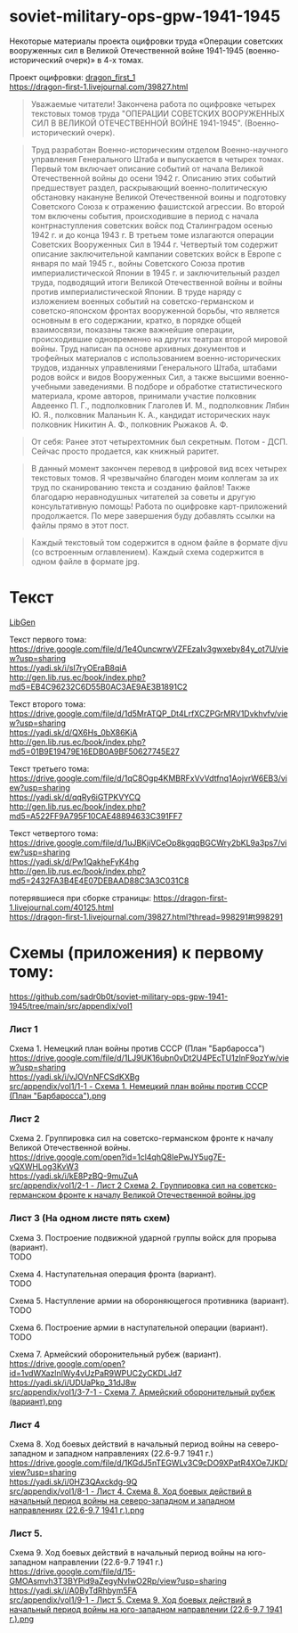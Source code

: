 # soviet-military-ops-gpw-1941-1945

Некоторые материалы проекта оцифровки труда «Операции советских вооруженных сил в Великой Отечественной войне 1941-1945 (военно-исторический очерк)» в 4-х томах.

Проект оцифровки: [dragon_first_1](https://dragon-first-1.livejournal.com/)  
https://dragon-first-1.livejournal.com/39827.html

> Уважаемые читатели!
Закончена работа по оцифровке четырех текстовых томов труда "ОПЕРАЦИИ СОВЕТСКИХ ВООРУЖЕННЫХ СИЛ В ВЕЛИКОЙ ОТЕЧЕСТВЕННОЙ ВОЙНЕ 1941-1945". (Военно-исторический очерк).

> Труд разработан Военно-историческим отделом Военно-научного управления Генерального Штаба и выпускается в четырех томах. Первый том включает описание событий от начала Великой Отечествен­ной войны до осени 1942 г. Описанию этих событий предшествует раздел, раскрывающий военно-политическую обстановку накануне Великой Оте­чественной воины и подготовку Советского Союза к отражению фашистской агрессии.
Во второй том включены события, происходившие в период с начала контрнаступления советских войск под Сталинградом осенью 1942 г. и до конца 1943 г.
В третьем томе излагаются операции Советских Вооруженных Сил в 1944 г.
Четвертый том содержит описание заключительной кампании совет­ских войск в Европе с января по май 1945 г., войны Советского Союза против империалистической Японии в 1945 г. и заключительный раздел труда, подводящий итоги Великой Отечественной войны и войны против империалистической Японии.
В труде наряду с изложением военных событий на советско-германском и советско-японском фронтах вооруженной борьбы, что является основным в его содержании, кратко, в порядке общей взаимосвязи, показаны также важнейшие операции, происходившие одновременно на других театрах вто­рой мировой войны.
Труд написан па основе архивных документов и трофейных материалов с использованием военно-исторических трудов, изданных управлениями Ге­нерального Штаба, штабами родов войск и видов Вооруженных Сил, а так­же высшими военно-учебными заведениями.
В подборе и обработке статистического материала, кроме авторов, принимали участие полковник Авдеенко П. Г., подполковник Глаголев И. М., подполковник Лябин Ю. Я., полковник Маланьин К. А., кандидат истори­ческих наук полковник Никитин А. Ф., полковник Рыжаков А. Ф.

> От себя:
Ранее этот четырехтомник был секретным.
Потом - ДСП.
Сейчас просто продается, как книжный раритет.

> В данный момент закончен перевод в цифровой вид всех четырех текстовых томов.
Я чрезвычайно благоден моим коллегам за их труд по сканированию текста и созданию файлов!
Также благодарю неравнодушных читателей за советы и другую консультативную помощь!
Работа по оцифровке карт-приложений продолжается.
По мере завершения буду добавлять ссылки на файлы прямо в этот пост.

> Каждый текстовый том содержится в одном файле в формате djvu (со встроенным оглавлением).
Каждый схема содержится в одном файле в формате jpg.


# Текст

[LibGen](http://libgen.rs/search.php?req=+%09Операции+советских+вооруженных+сил+в+Великой+Отечественной+войне&open=0&res=25&view=simple&phrase=1&column=def)

Текст первого тома:  
https://drive.google.com/file/d/1e4OuncwrwVZFEzaIv3gwxeby84y_ot7U/view?usp=sharing  
https://yadi.sk/i/sI7ryOEraB8qiA  
http://gen.lib.rus.ec/book/index.php?md5=EB4C96232C6D55B0AC3AE9AE3B1891C2

Текст второго тома:  
https://drive.google.com/file/d/1d5MrATQP_Dt4LrfXCZPGrMRV1Dvkhvfv/view?usp=sharing  
https://yadi.sk/d/QX6Hs_0bX86KjA  
http://gen.lib.rus.ec/book/index.php?md5=01B9E19479E16EDB0A9BF50627745E27

Текст третьего тома:  
https://drive.google.com/file/d/1qC8Ogp4KMBRFxVvVdtfnq1AojvrW6EB3/view?usp=sharing  
https://yadi.sk/d/qqRy6iGTPKVYCQ  
http://gen.lib.rus.ec/book/index.php?md5=A522FF9A795F10CAE48894633C391FF7

Текст четвертого тома:  
https://drive.google.com/file/d/1uJBKjiVCeOp8kgqqBGCWry2bKL9a3ps7/view?usp=sharing  
https://yadi.sk/d/Pw1QakheFyK4hg  
http://gen.lib.rus.ec/book/index.php?md5=2432FA3B4E4E07DEBAAD88C3A3C031C8


потерявшиеся при сборке страницы: https://dragon-first-1.livejournal.com/40125.html  
https://dragon-first-1.livejournal.com/39827.html?thread=998291#t998291

# Схемы (приложения) к первому тому:

https://github.com/sadr0b0t/soviet-military-ops-gpw-1941-1945/tree/main/src/appendix/vol1

### Лист 1

Схема 1. Немецкий план войны против СССР (План "Барбаросса")  
https://drive.google.com/file/d/1LJ9UK16ubn0vDt2U4PEcTU1zlnF9ozYw/view?usp=sharing  
https://yadi.sk/i/vJOVnNFCSdKXBg  
[src/appendix/vol1/1-1 - Схема 1. Немецкий план войны против СССР (План "Барбаросса").png](<https://github.com/sadr0b0t/soviet-military-ops-gpw-1941-1945/blob/main/src/appendix/vol1/1-1 - Схема 1. Немецкий план войны против СССР (План "Барбаросса").png>)

### Лист 2

Схема 2. Группировка сил на советско-германском фронте к началу Великой Отечественной войны.  
https://drive.google.com/open?id=1cl4qhQ8IePwJY5ug7E-vQXWHLog3KvW3  
https://yadi.sk/i/kE8PzBQ-9muZuA  
[src/appendix/vol1/2-1 - Лист 2 Схема 2. Группировка сил на советско-германском фронте к началу Великой Отечественной войны.jpg](<https://github.com/sadr0b0t/soviet-military-ops-gpw-1941-1945/blob/main/src/appendix/vol1/2-1 - Лист 2 Схема 2. Группировка сил на советско-германском фронте к началу Великой Отечественной войны.jpg>)

### Лист 3 (На одном листе пять схем)

Схема 3. Построение подвижной ударной группы войск для прорыва (вариант).  
TODO

Схема 4. Наступательная операция фронта (вариант).  
TODO

Схема 5. Наступление армии на обороняющегося противника (вариант).  
TODO

Схема 6. Построение армии в наступательной операции (вариант).  
TODO

Схема 7. Армейский оборонительный рубеж (вариант).  
https://drive.google.com/open?id=1vdWXazlnIWy4vUzPaR9WPUC2yCKDLJd7  
https://yadi.sk/i/UDUaPkp_31dJ8w  
[src/appendix/vol1/3-7-1 - Схема 7. Армейский оборонительный рубеж (вариант).png](<https://github.com/sadr0b0t/soviet-military-ops-gpw-1941-1945/blob/main/src/appendix/vol1/3-7-1 - Схема 7. Армейский оборонительный рубеж (вариант).png>)

### Лист 4

Схема 8. Ход боевых действий в начальный период войны на северо-западном и западном направлениях (22.6-9.7 1941 г.)  
https://drive.google.com/file/d/1KGdJ5nTEGWLv3C9cDO9XPatR4XOe7JKD/view?usp=sharing  
https://yadi.sk/i/0HZ3QAxckdg-9Q  
[src/appendix/vol1/8-1 - Лист 4. Схема 8. Ход боевых действий в начальный период войны на северо-западном и западном направлениях (22.6-9.7 1941 г.).png](<https://github.com/sadr0b0t/soviet-military-ops-gpw-1941-1945/blob/main/src/appendix/vol1/8-1 - Лист 4. Схема 8. Ход боевых действий в начальный период войны на северо-западном и западном направлениях (22.6-9.7 1941 г.).png>)

### Лист 5.

Схема 9. Ход боевых действий в начальный период войны на юго-западном направлении (22.6-9.7 1941 г.)  
https://drive.google.com/file/d/15-GMOAsmvh3T3BYPid9aZegyNvIwO2Rp/view?usp=sharing  
https://yadi.sk/i/A0ByTdRhbym5FA  
[src/appendix/vol1/9-1 - Лист 5. Схема 9. Ход боевых действий в начальный период войны на юго-западном направлении (22.6-9.7 1941 г.).png](<https://github.com/sadr0b0t/soviet-military-ops-gpw-1941-1945/blob/main/src/appendix/vol1/9-1 - Лист 5. Схема 9. Ход боевых действий в начальный период войны на юго-западном направлении (22.6-9.7 1941 г.).png>)

